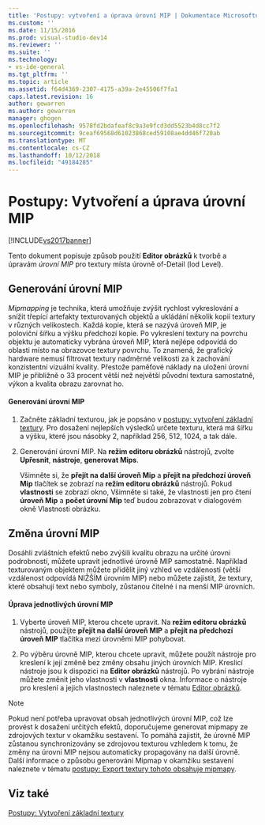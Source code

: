 ```yaml
---
title: 'Postupy: vytvoření a úprava úrovní MIP | Dokumentace Microsoftu'
ms.custom: ''
ms.date: 11/15/2016
ms.prod: visual-studio-dev14
ms.reviewer: ''
ms.suite: ''
ms.technology:
- vs-ide-general
ms.tgt_pltfrm: ''
ms.topic: article
ms.assetid: f64d4369-2307-4175-a39a-2e45506f7fa1
caps.latest.revision: 16
author: gewarren
ms.author: gewarren
manager: ghogen
ms.openlocfilehash: 9578fd2bdafeaf8c9a3e9fcd3dd5523b4d8cc7f2
ms.sourcegitcommit: 9ceaf69568d61023868ced59108ae4dd46f720ab
ms.translationtype: MT
ms.contentlocale: cs-CZ
ms.lasthandoff: 10/12/2018
ms.locfileid: "49184285"
---
```

# <a name="how-to-create-and-modify-mip-levels"></a>Postupy: Vytvoření a úprava úrovní MIP
[!INCLUDE[vs2017banner](../includes/vs2017banner.md)]

Tento dokument popisuje způsob použití **Editor obrázků** k tvorbě a úpravám *úrovní MIP* pro textury místa úrovně of-Detail (lod Level).  
  
## <a name="generating-mip-levels"></a>Generování úrovní MIP  
 *Mipmapping* je technika, která umožňuje zvýšit rychlost vykreslování a snížit třepící artefakty texturovaných objektů a ukládání několik kopií textury v různých velikostech. Každá kopie, která se nazývá úroveň MIP, je poloviční šířku a výšku předchozí kopie. Po vykreslení textury na povrchu objektu je automaticky vybrána úroveň MIP, která nejlépe odpovídá do oblasti místo na obrazovce textury povrchu. To znamená, že grafický hardware nemusí filtrovat textury nadměrné velikosti za k zachování konzistentní vizuální kvality. Přestože paměťové náklady na uložení úrovní MIP je přibližně o 33 procent větší než největší původní textura samostatně, výkon a kvalita obrazu zarovnat ho.  
  
#### <a name="to-generate-mip-levels"></a>Generování úrovní MIP  
  
1.  Začněte základní texturou, jak je popsáno v [postupy: vytvoření základní textury](../designers/how-to-create-a-basic-texture.md). Pro dosažení nejlepších výsledků určete texturu, která má šířku a výšku, které jsou násobky 2, například 256, 512, 1024, a tak dále.  
  
2.  Generování úrovní MIP. Na **režim editoru obrázků** nástrojů, zvolte **Upřesnit**, **nástroje**, **generovat Mips**.  
  
     Všimněte si, že **přejít na další úroveň Mip** a **přejít na předchozí úroveň Mip** tlačítek se zobrazí na **režim editoru obrázků** nástrojů. Pokud **vlastnosti** se zobrazí okno, Všimněte si také, že vlastnosti jen pro čtení **úroveň Mip** a **počet úrovní Mip** teď budou zobrazovat v dialogovém okně Vlastnosti obrázku.  
  
## <a name="modifying-mip-levels"></a>Změna úrovní MIP  
 Dosáhli zvláštních efektů nebo zvýšili kvalitu obrazu na určité úrovni podrobností, můžete upravit jednotlivé úrovně MIP samostatně. Například texturovaným objektem můžete přidělit jiný vzhled ve vzdálenosti (větší vzdálenost odpovídá NIŽŠÍM úrovním MIP) nebo můžete zajistit, že textury, které obsahují text nebo symboly, zůstanou čitelné i na menší MIP úrovních.  
  
#### <a name="to-modify-an-individual-mip-level"></a>Úprava jednotlivých úrovní MIP  
  
1.  Vyberte úroveň MIP, kterou chcete upravit. Na **režim editoru obrázků** nástrojů, použijte **přejít na další úroveň MIP** a **přejít na předchozí úroveň MIP** tlačítka mezi úrovněmi MIP pohybovat.  
  
2.  Po výběru úrovně MIP, kterou chcete upravit, můžete použít nástroje pro kreslení k její změně bez změny obsahu jiných úrovních MIP. Kreslicí nástroje jsou k dispozici na **Editor obrázků** nástrojů. Po vybrání nástroje můžete změnit jeho vlastnosti v **vlastnosti** okna. Informace o nástroje pro kreslení a jejich vlastnostech naleznete v tématu [Editor obrázků](../designers/image-editor.md).  
  
> [!NOTE]
>  Pokud není potřeba upravovat obsah jednotlivých úrovní MIP, což lze provést k dosažení určitých efektů, doporučujeme generovat mipmapy ze zdrojových textur v okamžiku sestavení. To pomáhá zajistit, že úrovně MIP zůstanou synchronizovány se zdrojovou texturou vzhledem k tomu, že změny na úrovni MIP nejsou automaticky propagovány na další úrovně. Další informace o způsobu generování Mipmap v okamžiku sestavení naleznete v tématu [postupy: Export textury tohoto obsahuje mipmapy](../designers/how-to-export-a-texture-that-contains-mipmaps.md).  
  
## <a name="see-also"></a>Viz také  
 [Postupy: Vytvoření základní textury](../designers/how-to-create-a-basic-texture.md)



